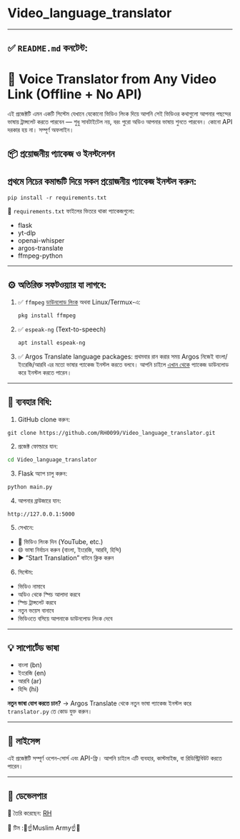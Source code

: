 # Video_language_translator
---
## ✅ `README.md` কনটেন্ট:

# 🎥 Voice Translator from Any Video Link (Offline + No API)

এই প্রজেক্টটি এমন একটি সিস্টেম যেখানে যেকোনো ভিডিও লিংক দিয়ে আপনি সেই ভিডিওর কথাগুলো আপনার পছন্দের ভাষায় ট্রান্সলেট করতে পারবেন — শুধু সাবটাইটেল নয়, বরং পুরো অডিও আপনার ভাষায় শুনতে পারবেন। কোনো API দরকার হয় না। সম্পূর্ণ অফলাইন।





## 📦 প্রয়োজনীয় প্যাকেজ ও ইনস্টলেশন

প্রথমে নিচের কমান্ডটি দিয়ে সকল প্রয়োজনীয় প্যাকেজ ইনস্টল করুন:
---
```
pip install -r requirements.txt
````

📂 `requirements.txt` ফাইলের ভিতরে থাকা প্যাকেজগুলো:

* flask
* yt-dlp
* openai-whisper
* argos-translate
* ffmpeg-python

---

## ⚙️ অতিরিক্ত সফটওয়্যার যা লাগবে:

1. ✅ `ffmpeg`
   [ডাউনলোড লিংক](https://ffmpeg.org/download.html)
   অথবা Linux/Termux-এ:

   ```bash
   pkg install ffmpeg
   ```

2. ✅ `espeak-ng` (Text-to-speech)

   ```bash
   apt install espeak-ng
   ```

3. ✅ Argos Translate language packages:
   প্রথমবার রান করার সময় Argos নিজেই বাংলা/ইংরেজি/আরবি এর মতো ভাষার প্যাকেজ ইনস্টল করতে বলবে। আপনি চাইলে [এখান থেকে](https://www.argosopentech.com/argospm/index/) প্যাকেজ ডাউনলোড করে ইনস্টল করতে পারেন।

---

## 🚀 ব্যবহার বিধি:
1. GitHub clone করুন:
``` 
git clone https://github.com/RH0099/Video_language_translator.git
```
2. প্রজেক্ট ফোল্ডারে যান:

```bash
cd Video_language_translator
```

3. Flask অ্যাপ চালু করুন:

```bash
python main.py
```

4. আপনার ব্রাউজারে যান:

```
http://127.0.0.1:5000
```

5. সেখানে:

* 🎯 ভিডিও লিংক দিন (YouTube, etc.)
* 🌐 ভাষা নির্বাচন করুন (বাংলা, ইংরেজি, আরবি, হিন্দি)
* ▶️ “Start Translation” বাটনে ক্লিক করুন

6. সিস্টেম:

* ভিডিও নামাবে
* অডিও থেকে স্পিচ আলাদা করবে
* স্পিচ ট্রান্সলেট করবে
* নতুন ভয়েস বানাবে
* ভিডিওতে বসিয়ে আপনাকে ডাউনলোড লিংক দেবে

---

## 💡 সাপোর্টেড ভাষা

* বাংলা (bn)
* ইংরেজি (en)
* আরবি (ar)
* হিন্দি (hi)

**নতুন ভাষা যোগ করতে চান?**
→ Argos Translate থেকে নতুন ভাষা প্যাকেজ ইনস্টল করে `translator.py` তে কোড যুক্ত করুন।

---

## 📜 লাইসেন্স

এই প্রজেক্টটি সম্পূর্ণ ওপেন-সোর্স এবং API-ফ্রি। আপনি চাইলে এটি ব্যবহার, কাস্টমাইজ, বা রিডিস্ট্রিবিউট করতে পারেন।

---

## 🤝 ডেভেলপার

🧠 তৈরি করেছেন: [RH](https://www.facebook.com/Rad.Hacker)

👥 টিম :📿☝️Muslim Army☝️📿

```
